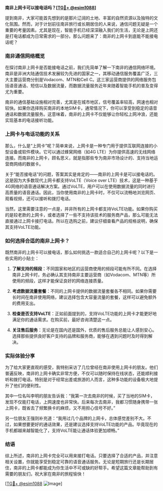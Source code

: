 **南非上网卡可以接电话吗？[[TG💪+ @esim1088](https://t.me/s/esim1088)]**

提到南非，大家可能首先想到的是那片辽阔的土地、丰富的自然资源以及独特的文化氛围。然而，对于计划前往南非旅行或长期居住的人来说，通信问题无疑是一个重要的考量因素。尤其是现在，智能手机已经深深融入我们的生活，无论是上网还是打电话都成为日常需求的一部分。那么问题来了：南非的上网卡到底能不能接电话呢？

### 南非通信网络概览

在探讨南非上网卡是否能接电话之前，我们先简单了解一下南非的通信网络环境。南非是非洲大陆通信技术发展较为先进的国家之一，其移动通信服务覆盖广泛，三大主要运营商分别是Vodacom、MTN和Cell C。这三家运营商提供的网络服务包括语音通话、短信以及数据流量，而数据流量服务近年来随着智能手机的普及变得尤为重要。

南非的通信基础设施相对完善，尤其是在城市地区，信号覆盖率较高，网速也相对较快。如果你选择购买南非的本地SIM卡，通常情况下，你可以享受到稳定的语音通话和数据流量服务。这意味着，南非的上网卡不仅能够让你轻松上网冲浪，还能实现基本的电话接听功能。

### 上网卡与电话功能的关系

那么，什么是“上网卡”呢？简单来说，上网卡是一种专门用于提供互联网连接的小型设备或软件模块。它可以通过蜂窝网络（如4G LTE）为你提供高速的无线网络连接。而南非的上网卡，顾名思义，就是指那些专为南非市场设计的、支持当地运营商网络的数据卡。

关于“能否接电话”的问题，答案其实是肯定的——南非的上网卡是可以接电话的。这是因为大多数现代上网卡都支持VoLTE（Voice over LTE）技术，这是一种基于4G网络的语音通话解决方案。通过VoLTE，用户可以在使用数据流量的同时进行高质量的语音通话。因此，当你使用南非的上网卡时，不仅可以流畅地浏览网页、观看视频，还可以接听和拨打电话。

当然，这里需要注意的一点是，并非所有的上网卡都支持VoLTE功能。如果你购买的是较老款的上网卡，或者选择了一些不支持该技术的服务商产品，那么可能无法直接通过上网卡接打电话。所以在选购之前，建议仔细查看产品的规格说明，确保其支持VoLTE功能。

### 如何选择合适的南非上网卡？

既然南非的上网卡可以接电话，那么如何挑选一款适合自己的上网卡呢？以下是一些实用的小贴士：

1. **了解支持的频段**：不同国家和地区的运营商使用的频段可能有所不同。在选择南非上网卡时，务必确认其支持南非主要运营商（如Vodacom、MTN等）所使用的频段，这样才能保证良好的网络连接质量。
   
2. **考虑数据流量套餐**：不同的上网卡提供的数据流量套餐各不相同。如果你需要长时间在南非使用网络，建议选择包含大容量流量的套餐，这样可以避免额外的费用支出。

3. **检查是否支持VoLTE**：正如前面提到的，支持VoLTE功能的上网卡才能更好地满足你的通话需求。在购买前，最好咨询清楚这一点。

4. **关注售后服务**：无论是在国内还是国外，优质的售后服务总能让人感到安心。选择那些提供良好客户支持的品牌和服务商，能够在遇到问题时及时得到解决。

### 实际体验分享

为了给大家更直观的感受，我特别采访了几位曾经在南非使用上网卡的朋友。他们普遍反映，南非的上网卡确实非常方便，不仅可以随时保持在线状态，还能顺利接听和拨打电话。特别是对于经常出差或旅游的人而言，这种多功能的设备极大地提升了他们的便利性。

其中一位名叫李明的朋友告诉我：“我第一次去南非的时候，买了当地的SIM卡，发现不仅能打电话，上网速度也非常快。后来每次去南非，我都习惯随身携带一张上网卡，既省去了频繁换卡的麻烦，又不用担心信号不好。”

另一位朋友王强则补充道：“我用过几个品牌的上网卡，总体感觉差别不大。不过，如果想要更好的通话效果，还是建议选择支持VoLTE功能的产品。毕竟现在的手机都越来越智能化了，支持VoLTE能让通话体验更加顺畅。”

### 结语

综上所述，南非的上网卡完全可以用来接打电话。只要选择了合适的产品，并注意相关设置，你就能享受到稳定可靠的语音通话服务。无论是短期旅行还是长期居住，南非的上网卡都能成为你生活中不可或缺的好帮手。希望这篇文章能帮助到有需要的朋友们，祝大家在南非的旅程愉快！

[[TG💪+ @esim1088](https://t.me/s/esim1088) ![Image](https://i.postimg.cc/4NQfJmqS/Snipaste-2025-05-13-00-14-12.png)]
